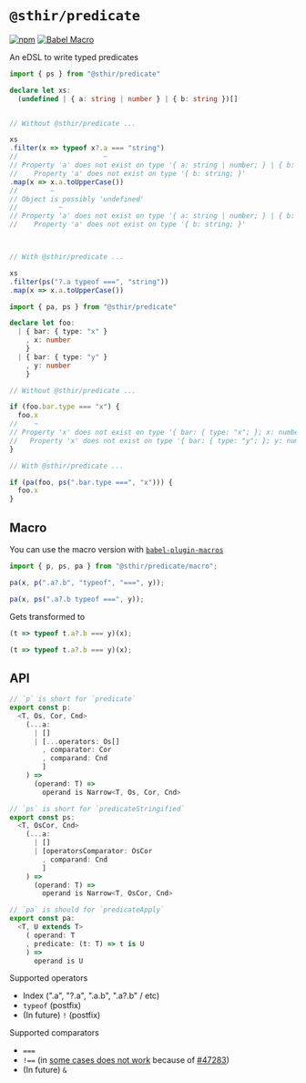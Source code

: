 # `@sthir/predicate`

[![npm](https://img.shields.io/npm/v/@sthir/predicate?labelColor=000000&color=cb3837)](https://npm.im/@sthir/predicate) [![Babel Macro](https://img.shields.io/badge/babel--macro-%F0%9F%8E%A3-f5da55.svg)](https://github.com/kentcdodds/babel-plugin-macros)

An eDSL to write typed predicates

```ts
import { ps } from "@sthir/predicate"

declare let xs:
  (undefined | { a: string | number } | { b: string })[]


// Without @sthir/predicate ...

xs
.filter(x => typeof x?.a === "string") 
//                     ~
// Property 'a' does not exist on type '{ a: string | number; } | { b: string; }'.
//    Property 'a' does not exist on type '{ b: string; }'
.map(x => x.a.toUpperCase())
//        ~
// Object is possibly 'undefined'
//          ~
// Property 'a' does not exist on type '{ a: string | number; } | { b: string; }'.
//    Property 'a' does not exist on type '{ b: string; }'



// With @sthir/predicate ...

xs
.filter(ps("?.a typeof ===", "string"))
.map(x => x.a.toUpperCase())
```

```ts
import { pa, ps } from "@sthir/predicate"

declare let foo:
  | { bar: { type: "x" }
    , x: number
    }
  | { bar: { type: "y" }
    , y: number
    }

// Without @sthir/predicate ...

if (foo.bar.type === "x") {
  foo.x
//    ~
// Property 'x' does not exist on type '{ bar: { type: "x"; }; x: number; } | { bar: { type: "y"; }; y: number; }'.
//   Property 'x' does not exist on type '{ bar: { type: "y"; }; y: number; }'
}

// With @sthir/predicate ...

if (pa(foo, ps(".bar.type ===", "x"))) {
  foo.x
}
```

## Macro

You can use the macro version with [`babel-plugin-macros`](https://github.com/kentcdodds/babel-plugin-macros)

```ts
import { p, ps, pa } from "@sthir/predicate/macro";

pa(x, p(".a?.b", "typeof", "===", y));

pa(x, ps(".a?.b typeof ===", y));
```

Gets transformed to

```ts
(t => typeof t.a?.b === y)(x);

(t => typeof t.a?.b === y)(x);
```

## API

```ts
// `p` is short for `predicate`
export const p:
  <T, Os, Cor, Cnd>
    (...a:
      | []
      | [...operators: Os[]
        , comparator: Cor
        , comparand: Cnd
        ]
    ) =>
      (operand: T) =>
        operand is Narrow<T, Os, Cor, Cnd>

// `ps` is short for `predicateStringified`
export const ps:
  <T, OsCor, Cnd>
    (...a:
      | []
      | [operatorsComparator: OsCor
        , comparand: Cnd
        ]
    ) =>
      (operand: T) =>
        operand is Narrow<T, OsCor, Cnd>

// `pa` is should for `predicateApply`
export const pa:
  <T, U extends T>
    ( operand: T
    , predicate: (t: T) => t is U
    ) =>
      operand is U
```

Supported operators

- Index (".a", "?.a", ".a.b", ".a?.b" / etc)
- `typeof` (postfix)
- (In future) `!` (postfix)

Supported comparators

- `===`
- `!==` (in [some cases does not work](https://github.com/devanshj/sthir/blob/7435b8076cf43009ec53033e13f87e80a2adc190/packages/predicate/tests/types.twoslash-test.ts#L64-L71) because of [#47283](https://github.com/microsoft/TypeScript/issues/47283))
- (In future) `&`
